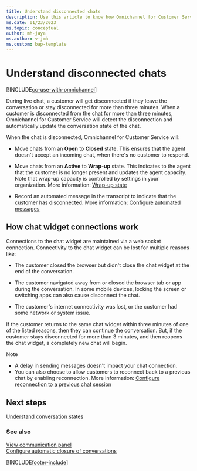 ```yaml
---
title: Understand disconnected chats
description: Use this article to know how Omnichannel for Customer Service handles customer disconnection during live chat.
ms.date: 01/23/2023
ms.topic: conceptual
author: mh-jaya
ms.author: v-jmh
ms.custom: bap-template
---
```


# Understand disconnected chats

[!INCLUDE[cc-use-with-omnichannel](../includes/cc-use-with-omnichannel.md)]

During live chat, a customer will get disconnected if they leave the conversation or stay disconnected for more than three minutes. When a customer is disconnected from the chat for more than three minutes, Omnichannel for Customer Service will detect the disconnection and automatically update the conversation state of the chat.

When the chat is disconnected, Omnichannel for Customer Service will: 

- Move chats from an **Open** to **Closed** state. This ensures that the agent doesn't accept an incoming chat, when there's no customer to respond.

- Move chats from an **Active** to **Wrap-up** state. This indicates to the agent that the customer is no longer present and updates the agent capacity. Note that wrap-up capacity is controlled by settings in your organization. More information: [Wrap-up state](oc-conversation-state.md#wrap-up) 

- Record an automated message in the transcript to indicate that the customer has disconnected. More information: [Configure automated messages](configure-automated-message.md#preconfigured-automated-message-triggers)

## How chat widget connections work

Connections to the chat widget are maintained via a web socket connection. Connectivity to the chat widget can be lost for multiple reasons like:

- The customer closed the browser but didn't close the chat widget at the end of the conversation.

- The customer navigated away from or closed the browser tab or app during the conversation. In some mobile devices, locking the screen or switching apps can also cause disconnect the chat.

- The customer's internet connectivity was lost, or the customer had some network or system issue.

If the customer returns to the same chat widget within three minutes of one of the listed reasons, then they can continue the conversation. But, if the customer stays disconnected for more than 3 minutes, and then reopens the chat widget, a completely new chat will begin.  


>[!NOTE]
> - A delay in sending messages doesn't impact your chat connection.
> - You can also choose to allow customers to reconnect back to a previous chat by enabling reconnection. More information: [Configure reconnection to a previous chat session](configure-reconnect-chat.md)


## Next steps

[Understand conversation states](oc-conversation-state.md)  

### See also

[View communication panel](oc-conversation-control.md)  
[Configure automatic closure of conversations](auto-close-conversation.md)  

[!INCLUDE[footer-include](../includes/footer-banner.md)]
